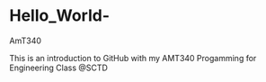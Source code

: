 # Hello_World-
AmT340


This is an introduction to GitHub with my AMT340 Progamming for Engineering Class @SCTD 
